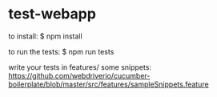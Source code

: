 # test-webapp

to install:
$ npm install

to run the tests:
$ npm run tests

write your tests in features/
some snippets: https://github.com/webdriverio/cucumber-boilerplate/blob/master/src/features/sampleSnippets.feature
